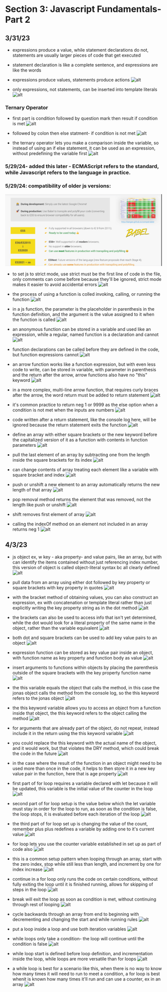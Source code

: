 # Section 3: Javascript Fundamentals- Part 2

## 3/31/23

- expressions produce a value, while statement declarations do not, statements are usually larger pieces of code that get executed
- statement declaration is like a complete sentence, and expressions are like the words
- expressions produce values, statements produce actions
![alt](images/03-js-fundamentals2/2023-03-31-1.png)

- only expressions, not statements, can be inserted into template literals
![alt](images/03-js-fundamentals2/2023-03-31-3.png)

### Ternary Operator

- first part is condition followed by question mark then result if condition is met
![alt](images/03-js-fundamentals2/2023-03-31-4a.png)

- followed by colon then else statment- if condition is not met
![alt](images/03-js-fundamentals2/2023-03-31-4b.png)

-  the ternary operator lets you make a comparison inside the variable, so instead of using an if else statement, it can be used as an expression, without predefining the variable first
![alt](images/03-js-fundamentals2/2023-03-31-5.png)

### 5/29/24- added this later - ECMAScript refers to the standard, while Javascript refers to the language in practice.

### 5/29/24: compatibility of older js versions:
![alt](images/03-js-fundamentals2/2024-05-29-01.png)

- to set js to strict mode, use strict must be the first line of code in the file, only comments can come before because they'll be ignored, strict mode makes it easier to avoid accidental errors
![alt](images/03-js-fundamentals2/2023-03-31-6.png)

- the process of using a function is colled invoking, calling, or running the function
![alt](images/03-js-fundamentals2/2023-03-31-8.png)

- in a js function, the parameter is the placeholder in parenthesis in the function definition, and the argument is the value assigned to it when the function is called
![alt](images/03-js-fundamentals2/2023-03-31-9.png)

- an anonymous function can be stored in a variable and used like an expression, while a regular, named function is a declaration and cannot
![alt](images/03-js-fundamentals2/2023-03-31-10.png)

- function declarations can be called before they are defined in the code, but function expressions cannot
![alt](images/03-js-fundamentals2/2023-03-31-11.png)

- an arrow function works like a function expression, but with even less code to write, can be stored in variable, with parameter in parenthesis and the return after the arrow, arrow functions also have no "this" keyword
![alt](images/03-js-fundamentals2/2023-03-31-12.png)

- in a more complex, multi-line arrow function, that requires curly braces after the arrow, the word return must be added to return statement
![alt](images/03-js-fundamentals2/2023-03-31-13.png)

- it's common practice to return neg 1 or 9999 as the else option when a condition is not met when the inputs are numbers
![alt](images/03-js-fundamentals2/2023-03-31-14.png)

- code written after a return statement, like the console log here, will be ignored because the return statement exits the function
![alt](images/03-js-fundamentals2/2023-03-31-15.png)

- define an array with either square brackets or the new keyword before the capitalized version of it as a function with contents in function parameters
![alt](images/03-js-fundamentals2/2023-03-31-16.png)

- pull the last element of an array by subtracting one from the length inside the square brackets for its index
![alt](images/03-js-fundamentals2/2023-03-31-17.png)

- can change contents of array treating each element like a variable with square bracket and index
![alt](images/03-js-fundamentals2/2023-03-31-18.png)

- push or unshift a new element to an array automatically returns the new length of that array
![alt](images/03-js-fundamentals2/2023-03-31-20.png)

- pop removal method returns the element that was removed, not the length like push or unshift 
![alt](images/03-js-fundamentals2/2023-03-31-21.png)

- shift removes first element of array
![alt](images/03-js-fundamentals2/2023-03-31-22.png)

- calling the indexOf method on an element not included in an array returns neg 1
![alt](images/03-js-fundamentals2/2023-03-31-23.png)

## 4/3/23

- js object ex, w key - aka property- and value pairs, like an array, but with can identify the items contained without just referencing index number, this version of object is called object-literal syntax bc all clearly defined
![alt](images/03-js-fundamentals2/2023-04-03-1.png)

- pull data from an array using either dot followed by key property or square brackets with key property in quotes
![alt](images/03-js-fundamentals2/2023-04-03-2.png)

- with the bracket method of obtaining values, you can also construct an expression, ex with concatenation or template literal rather than just explicitly writing the key property string as in the dot method
![alt](images/03-js-fundamentals2/2023-04-03-3.png)

- the brackets can also be used to access info that isn't yet determined, while the dot would look for a literal property of the same name in the object, rather than the variable equivalent
![alt](images/03-js-fundamentals2/2023-04-03-4.png)

- both dot and square brackets can be used to add key value pairs to an object
![alt](images/03-js-fundamentals2/2023-04-03-5.png)

- expression function can be stored as key value pair inside an object, with function name as key property and function body as value
![alt](images/03-js-fundamentals2/2023-04-03-6.png)

- insert arguments to functions within objects by placing the parenthesis outside of the square brackets with the key property function name
![alt](images/03-js-fundamentals2/2023-04-03-7.png)

- the this variable equals the object that calls the method, in this case the jonas object calls the method from the console log, so the this keyword refers to the jonas object
![alt](images/03-js-fundamentals2/2023-04-03-8a.png)

- the this keyword variable allows you to access an object from a function inside that object, the this keyword refers to the object calling the method
![alt](images/03-js-fundamentals2/2023-04-03-8b.png)

- for arguments that are already part of the object, do not repeat, instead include it in the return using the this keyword variable
![alt](images/03-js-fundamentals2/2023-04-03-8c.png)

- you could replace the this keyword with the actual name of the object, and it would work, but that violates the DRY method, which could break the code in the future
![alt](images/03-js-fundamentals2/2023-04-03-8d.png)

- in the case where the result of the function in an object might need to be used more than once in the code, it helps to then store it in a new key value pair in the function, here that is age property
![alt](images/03-js-fundamentals2/2023-04-03-9.png)

- first part of for loop requires a variable declared with let because it will be updated, this variable is the initial value of the counter in the loop
![alt](images/03-js-fundamentals2/2023-04-03-10a.png)

- second part of for loop setup is the value below which the let variable must stay in order for the loop to run, as soon as the condition is false, the loop stops, it is evaluated before each iteration of the loop
![alt](images/03-js-fundamentals2/2023-04-03-10b.png)

- the third part of for loop set up is changing the value of the count, remember plus plus redefines a variable by adding one to it's current value
![alt](images/03-js-fundamentals2/2023-04-03-10c.png)

- for loop lets you use the counter variable established in set up as part of code also
![alt](images/03-js-fundamentals2/2023-04-03-10d.png)

- this is a common setup pattern when looping through an array, start with the zero index, stop while still less than length, and increment by one for index increase
![alt](images/03-js-fundamentals2/2023-04-03-11.png)

- continue in a for loop only runs the code on certain conditions, without fully exiting the loop until it is finished running, allows for skipping of steps in the loop
![alt](images/03-js-fundamentals2/2023-04-03-12.png)

- break will exit the loop as soon as condition is met, without continuing through rest of looping
![alt](images/03-js-fundamentals2/2023-04-03-13.png)

- cycle backwards through an array from end to beginning with decrementing and changing the start and while running rules
![alt](images/03-js-fundamentals2/2023-04-03-14.png)

- put a loop inside a loop and use both iteration  variables
![alt](images/03-js-fundamentals2/2023-04-03-15.png)

- while loops only take a condition- the loop will continue until the condition is false
![alt](images/03-js-fundamentals2/2023-04-03-16a.png)

- while loop start is defined before loop definition, and incrementation inside the loop, while loops are more versatile than for loops
![alt](images/03-js-fundamentals2/2023-04-03-16b.png)

- a while loop is best for a scenario like this, when there is no way to know how many times it will need to run to meet a condition, a for loop is best whenit is known how many times it'll run and can use a counter, ex in an array
![alt](images/03-js-fundamentals2/2023-04-03-17.png)
